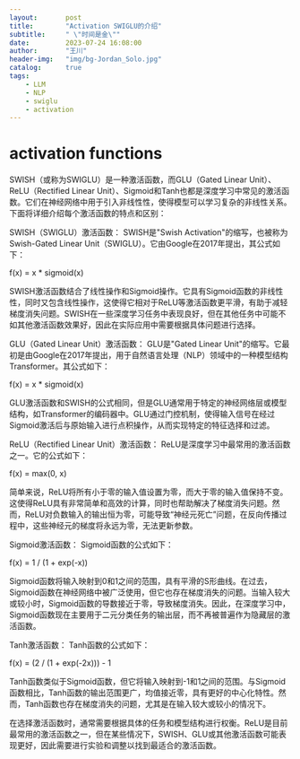 ```yaml
---
layout:       post
title:        "Activation SWIGLU的介绍"
subtitle:     " \"时间是金\""
date:         2023-07-24 16:08:00
author:       "王川"
header-img:   "img/bg-Jordan_Solo.jpg"
catalog:      true
tags:
    - LLM
    - NLP
    - swiglu
    - activation
---
```

# activation functions

SWISH（或称为SWIGLU）是一种激活函数，而GLU（Gated Linear Unit）、ReLU（Rectified Linear Unit）、Sigmoid和Tanh也都是深度学习中常见的激活函数。它们在神经网络中用于引入非线性性，使得模型可以学习复杂的非线性关系。下面将详细介绍每个激活函数的特点和区别：

SWISH（SWIGLU）激活函数：
SWISH是"Swish Activation"的缩写，也被称为Swish-Gated Linear Unit（SWIGLU）。它由Google在2017年提出，其公式如下：

f(x) = x * sigmoid(x)

SWISH激活函数结合了线性操作和Sigmoid操作。它具有Sigmoid函数的非线性性，同时又包含线性操作，这使得它相对于ReLU等激活函数更平滑，有助于减轻梯度消失问题。SWISH在一些深度学习任务中表现良好，但在其他任务中可能不如其他激活函数效果好，因此在实际应用中需要根据具体问题进行选择。

GLU（Gated Linear Unit）激活函数：
GLU是"Gated Linear Unit"的缩写。它最初是由Google在2017年提出，用于自然语言处理（NLP）领域中的一种模型结构Transformer。其公式如下：

f(x) = x * sigmoid(x)

GLU激活函数和SWISH的公式相同，但是GLU通常用于特定的神经网络层或模型结构，如Transformer的编码器中。GLU通过门控机制，使得输入信号在经过Sigmoid激活后与原始输入进行点积操作，从而实现特定的特征选择和过滤。

ReLU（Rectified Linear Unit）激活函数：
ReLU是深度学习中最常用的激活函数之一。它的公式如下：

f(x) = max(0, x)

简单来说，ReLU将所有小于零的输入值设置为零，而大于零的输入值保持不变。这使得ReLU具有非常简单和高效的计算，同时也帮助解决了梯度消失问题。然而，ReLU对负数输入的输出恒为零，可能导致“神经元死亡”问题，在反向传播过程中，这些神经元的梯度将永远为零，无法更新参数。

Sigmoid激活函数：
Sigmoid函数的公式如下：

f(x) = 1 / (1 + exp(-x))

Sigmoid函数将输入映射到0和1之间的范围，具有平滑的S形曲线。在过去，Sigmoid函数在神经网络中被广泛使用，但它也存在梯度消失的问题。当输入较大或较小时，Sigmoid函数的导数接近于零，导致梯度消失。因此，在深度学习中，Sigmoid函数现在主要用于二元分类任务的输出层，而不再被普遍作为隐藏层的激活函数。

Tanh激活函数：
Tanh函数的公式如下：

f(x) = (2 / (1 + exp(-2x))) - 1

Tanh函数类似于Sigmoid函数，但它将输入映射到-1和1之间的范围。与Sigmoid函数相比，Tanh函数的输出范围更广，均值接近零，具有更好的中心化特性。然而，Tanh函数也存在梯度消失的问题，尤其是在输入较大或较小的情况下。

在选择激活函数时，通常需要根据具体的任务和模型结构进行权衡。ReLU是目前最常用的激活函数之一，但在某些情况下，SWISH、GLU或其他激活函数可能表现更好，因此需要进行实验和调整以找到最适合的激活函数。